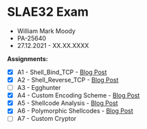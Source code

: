 # SLAE32 Exam
- William Mark Moody
- PA-25640
- 27.12.2021 - XX.XX.XXXX

**Assignments:**
- [x] A1 - Shell_Bind_TCP - [Blog Post](https://williammoody.com/slae32/1)
- [x] A2 - Shell_Reverse_TCP - [Blog Post](https://williammoody.com/slae32/2)
- [ ] A3 - Egghunter
- [x] A4 - Custom Encoding Scheme - [Blog Post](https://williammoody.com/slae32/4)
- [x] A5 - Shellcode Analysis - [Blog Post](https://williammoody.com/slae32/5)
- [x] A6 - Polymorphic Shellcodes - [Blog Post](https://williammoody.com/slae32/6)
- [ ] A7 - Custom Cryptor
